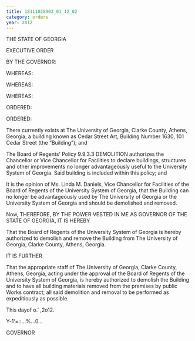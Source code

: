 ```yaml
---
title: 18111028902_01_12_02
category: orders
year: 2012
---
```

 

THE STATE OF GEORGIA

EXECUTIVE ORDER

BY THE GOVERNOR:

WHEREAS:

WHEREAS:

WHEREAS:

ORDERED:

ORDERED:

There currently exists at The University of Georgia, Clarke County, Athens,
Georgia, a building known as Cedar Street Art, Building Number 1630, 101 Cedar
Street (the “Building”); and

The Board of Regents’ Policy 9.9.3.3 DEMOLITION authorizes the Chancellor or
Vice Chancellor for Facilities to declare buildings, structures and other
improvements no longer advantageously useful to the University System of
Georgia. Said building is included within this policy; and

It is the opinion of Ms. Linda M. Daniels, Vice Chancellor for Facilities of the
Board of Regents of the University System of Georgia, that the Building can no
longer be advantageously used by The University of Georgia or the University
System of Georgia and should be demolished and removed.

Now, THEREFORE, BY THE POWER VESTED IN ME AS GOVERNOR OF THE
STATE OF GEORGIA, IT IS HEREBY

That the Board of Regents of the University System of Georgia is hereby
authorized to demolish and remove the Building from The University of Georgia,
Clarke County, Athens, Georgia.

IT IS FURTHER

That the appropriate staff of The University of Georgia, Clarke County, Athens,
Georgia, acting under the approval of the Board of Regents of the University
System of Georgia, is hereby authorized to demolish the Building and to have all
building materials removed from the premises by public Works contract; all said
demolition and removal to be performed as expeditiously as possible.

This  dayof o.’ ,2o12.

Y\-1‘=::...%...0...

GOVERNOR

